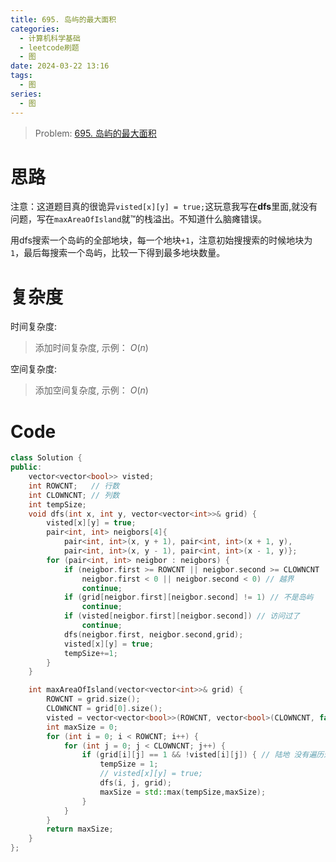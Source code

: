 ```yaml
---
title: 695. 岛屿的最大面积
categories:
  - 计算机科学基础
  - leetcode刷题
  - 图
date: 2024-03-22 13:16
tags:
  - 图
series:
  - 图
---
```


> Problem: [695. 岛屿的最大面积](https://leetcode.cn/problems/max-area-of-island/description/)


# 思路

注意：这道题目真的很诡异`visted[x][y] = true;`这玩意我写在**dfs**里面,就没有问题，写在`maxAreaOfIsland`就™的栈溢出。不知道什么脑瘫错误。

用dfs搜索一个岛屿的全部地块，每一个地块`+1`，注意初始搜搜索的时候地块为`1`，最后每搜索一个岛屿，比较一下得到最多地块数量。

# 复杂度

时间复杂度:
> 添加时间复杂度, 示例： $O(n)$

空间复杂度:
> 添加空间复杂度, 示例： $O(n)$



# Code
```C++ []
class Solution {
public:
    vector<vector<bool>> visted;
    int ROWCNT;   // 行数
    int CLOWNCNT; // 列数
    int tempSize;
    void dfs(int x, int y, vector<vector<int>>& grid) {
        visted[x][y] = true;
        pair<int, int> neigbors[4]{
            pair<int, int>(x, y + 1), pair<int, int>(x + 1, y),
            pair<int, int>(x, y - 1), pair<int, int>(x - 1, y)};
        for (pair<int, int> neigbor : neigbors) {
            if (neigbor.first >= ROWCNT || neigbor.second >= CLOWNCNT ||
                neigbor.first < 0 || neigbor.second < 0) // 越界
                continue;
            if (grid[neigbor.first][neigbor.second] != 1) // 不是岛屿
                continue;
            if (visted[neigbor.first][neigbor.second]) // 访问过了
                continue;
            dfs(neigbor.first, neigbor.second,grid);
            visted[x][y] = true;
            tempSize+=1;
        }
    }

    int maxAreaOfIsland(vector<vector<int>>& grid) {
        ROWCNT = grid.size();
        CLOWNCNT = grid[0].size();
        visted = vector<vector<bool>>(ROWCNT, vector<bool>(CLOWNCNT, false));
        int maxSize = 0;
        for (int i = 0; i < ROWCNT; i++) {
            for (int j = 0; j < CLOWNCNT; j++) {
                if (grid[i][j] == 1 && !visted[i][j]) { // 陆地 没有遍历过
                    tempSize = 1;
                    // visted[x][y] = true;
                    dfs(i, j, grid);
                    maxSize = std::max(tempSize,maxSize);
                }
            }
        }
        return maxSize;
    }
};
```
  
